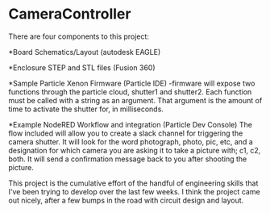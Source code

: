 # CameraController

There are four components to this project:

*Board Schematics/Layout (autodesk EAGLE)

*Enclosure STEP and STL files (Fusion 360)

*Sample Particle Xenon Firmware (Particle IDE)
-firmware will expose two functions through the particle cloud, shutter1 and shutter2. Each function must be called with a string as an argument. That argument is the amount of time to activate the shutter for, in milliseconds. 

*Example NodeRED Workflow and integration (Particle Dev Console)
The flow included will allow you to create a slack channel for triggering the camera shutter. It will look for the word photograph, photo, pic, etc, and a designation for which camera you are asking it to take a picture with; c1, c2, both. It will send a confirmation message back to you after shooting the picture. 

This project is the cumulative effort of the handful of engineering skills that I've been trying to develop over the last few weeks. I think the project came out nicely, after a few bumps in the road with circuit design and layout. 
 
